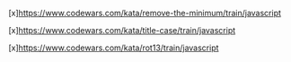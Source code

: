 
[x]https://www.codewars.com/kata/remove-the-minimum/train/javascript



[x]https://www.codewars.com/kata/title-case/train/javascript



[x]https://www.codewars.com/kata/rot13/train/javascript